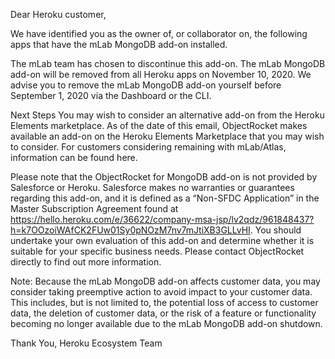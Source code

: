 Dear Heroku customer,

We have identified you as the owner of, or collaborator on, the following apps that have the mLab MongoDB add-on installed.

The mLab team has chosen to discontinue this add-on. The mLab MongoDB add-on will be removed from all Heroku apps on November 10, 2020. We advise you to remove the mLab MongoDB add-on yourself before September 1, 2020 via the Dashboard or the CLI.

Next Steps
You may wish to consider an alternative add-on from the Heroku Elements marketplace. As of the date of this email, ObjectRocket makes available an add-on on the Heroku Elements Marketplace that you may wish to consider. For customers considering remaining with mLab/Atlas, information can be found here.

Please note that the ObjectRocket for MongoDB add-on is not provided by Salesforce or Heroku. Salesforce makes no warranties or guarantees regarding this add-on, and it is defined as a “Non-SFDC Application” in the Master Subscription Agreement found at https://hello.heroku.com/e/36622/company-msa-jsp/lv2qdz/961848437?h=k7OOzoiWAfCK2FUw01Sy0pNOzM7nv7mJtiXB3GLLvHI. You should undertake your own evaluation of this add-on and determine whether it is suitable for your specific business needs. Please contact ObjectRocket directly to find out more information.

Note: Because the mLab MongoDB add-on affects customer data, you may consider taking preemptive action to avoid impact to your customer data. This includes, but is not limited to, the potential loss of access to customer data, the deletion of customer data, or the risk of a feature or functionality becoming no longer available due to the mLab MongoDB add-on shutdown.


Thank You,
Heroku Ecosystem Team